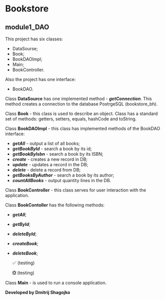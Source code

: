 # **Bookstore**

## **module1_DAO**

This project has six classes:
* DataSourse;
* Book;
* BookDAOImpl;
* Main;
* BookController.

Also the project has one interface:
* BookDAO.

Class **DataSource** has one implemented method - ***getConnection***.
This method creates a connection to the database PostrgeSQL (bookstore_bh).

Class **Book** - this class is used to describe an object. 
Class has a standard set of methods: getters, setters, equals, hashCode and toString.

Class **BookDAOImpl** - this class has implemented methods of the BookDAO interface:
* ***getAll*** - output a list of all books;
* ***getBookById*** - search a book by its id;
* ***getBookByIsbn*** - search a book by its ISBN;
* ***create*** - creates a new record in DB;
* ***update*** - updates a record in the DB;
* ***delete*** - delete a record from DB;
* ***getBooksByAuthor*** - search a book by its author;
* ***countAllBooks*** - output quantity lines in the DB.

Class **BookController** - this class serves for user interaction with the application.

Class **BookContoller** has the following methods:

+ ***getAll***;
+ ***getById***;
+ ***deleteById***;
+ ***createBook***;
+ ***deleteBook***;

  :white_check_mark: (testing)

  :negative_squared_cross_mark: (testing)


Class **Main** - is used to run a console application.


__Developed by Dmitrij Shagojko__
